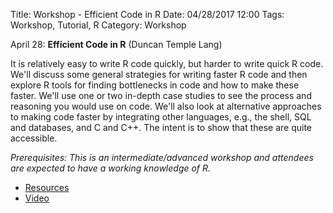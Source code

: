 Title: Workshop - Efficient Code in R
Date: 04/28/2017 12:00 
Tags: Workshop, Tutorial, R
Category: Workshop


April 28: __Efficient Code in R__ (Duncan Temple Lang)
   
It is relatively easy to write R code quickly, but harder to write quick R
code. We'll discuss some general strategies for writing faster R code and
then explore R tools for finding bottlenecks in code and how to make these
faster. We'll use one or two in-depth case studies to see the process and
reasoning you would use on code. We'll also look at alternative approaches
to making code faster by integrating other languages, e.g., the shell, SQL
and databases, and C and C++. The intent is to show that these are quite
accessible.

_Prerequisites: This is an intermediate/advanced workshop and attendees are
expected to have a working knowledge of R._

+ [Resources](http://dsi.ucdavis.edu/Workshops/EfficientR)
+ [Video](https://www.youtube.com/watch?v=tJUUevlzoj0)
